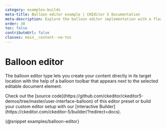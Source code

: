 ```yaml
---
category: examples-builds
meta-title: Balloon editor example | CKEditor 5 Documentation
meta-description: Explore the balloon editor implementation with a floating toolbar for seamless inline content editing.
order: 30
toc: false
contributeUrl: false
classes: main__content--no-toc
---
```


# Balloon editor

The balloon editor type lets you create your content directly in its target location with the help of a balloon toolbar that appears next to the selected editable document element.

<info-box hint>
	Check out the [source code](https://github.com/ckeditor/ckeditor5-demos/tree/master/user-interface-balloon) of this editor preset or build your custom editor setup with our [interactive Builder](https://ckeditor.com/ckeditor-5/builder/?redirect=docs).
</info-box>

{@snippet examples/balloon-editor}
